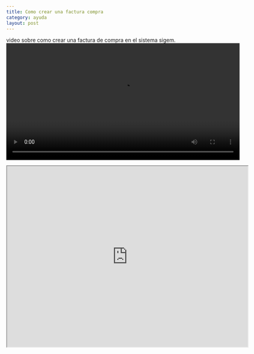 ```yaml
---
title: Como crear una factura compra
category: ayuda
layout: post
---
```



video sobre como crear una factura de compra en el sistema sigem.
<video controls width="620">
  <source src="https://drive.google.com/file/d/13LfNhIDSmeNLps9GT2rD1ArG9k50-TVx/view" type='video/mp4'>
</video>

<iframe src="https://drive.google.com/file/d/13LfNhIDSmeNLps9GT2rD1ArG9k50-TVx/preview" width="640" height="480" allow="autoplay"></iframe>
